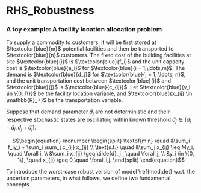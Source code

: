 # RHS_Robustness
### A toy example: A facility location allocation problem

To supply a commodity to customers, it will be first stored at  $`\textcolor{blue}{m}`$ 
potential facilities and then be transported to $`\textcolor{blue}{n}`$ customers. 
The fixed cost of the building facilities at site $`\textcolor{blue}{i}`$ is 
$`\textcolor{blue}{f_i}`$ and the unit capacity cost is $`\textcolor{blue}{a_i}`$
for $`\textcolor{blue}{i = 1,\ldots,m}`$. The demand is $`\textcolor{blue}{d_j}`$ for
$`\textcolor{blue}{j = 1, \ldots, n}`$, and the unit transportation cost between
$`\textcolor{blue}{i}`$ and $`\textcolor{blue}{j}`$ is $`\textcolor{blue}{c_{ij}}`$. 
Let $`\textcolor{blue}{y_i \in \{0, 1\}}`$ be the 
facility location variable, and $`\textcolor{blue}{x_{ij} \in \mathbb{R}_+}`$ be the 
transportation variable.

Suppose that demand parameter $`\tilde{d}_j`$ are not deterministic and their 
respective stochastic 
states are oscillating within known threshold
$`\tilde{d}_j \in [d_j-\hat{d}_j,d_j+\hat{d}_j]`$.


```math
\begin{equation}
\nonumber
\begin{split}
\textbf{min} \quad &\sum_i f_iy_i + \sum_i \sum_j c_{ij} x_{ij} \\
\text{s.t.} \quad &\sum_j  x_{ij} \leq My_i, \quad \forall i, \\
&\sum_i  x_{ij} \geq \tilde{d}_j , \quad \forall j, \\
&y_i \in \{0, 1\}, \quad x_{ij} \geq 0,\quad \forall i,j. 
\end{split}
\end{equation}
```

To introduce the worst-case robust version of model 
\ref{mod:det} w.r.t. the uncertain parameters, 
in what follows, we define two fundamental concepts.